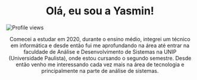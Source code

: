 
<!-- Título -->
<h1 align="center"> Olá, eu sou a Yasmin! </h1>

<!-- Icone -->

<!-- Contador de visualizações do perfil -->
<p align="left"> <img src="https://komarev.com/ghpvc/?username=yasvieir&color=yellow" alt="Profile views" /> </p>

<!-- Introdução -->
<p align="center"> Comecei a estudar em 2020, durante o ensino médio, integrei um técnico em informática e desde então fui me aprofundando na área até entrar na faculdade de Análise e Desenvolvimento de Sistemas na UNIP (Universidade Paulista), onde estou cursando o segundo semestre. 
Desde então venho me interessando cada vez mais na área de tecnologia e principalmente na parte de análise de sistemas. </p>
